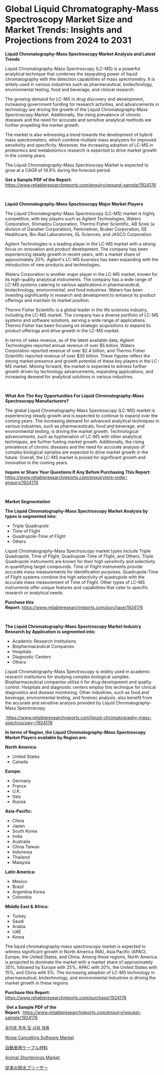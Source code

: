 <p><h1>Global Liquid Chromatography-Mass Spectroscopy Market Size and Market Trends: Insights and Projections from 2024 to 2031</h1></p><p><strong>Liquid Chromatography-Mass Spectroscopy Market Analysis and Latest Trends</strong></p>
<p><p>Liquid Chromatography-Mass Spectroscopy (LC-MS) is a powerful analytical technique that combines the separating power of liquid chromatography with the detection capabilities of mass spectrometry. It is widely used in various industries such as pharmaceutical, biotechnology, environmental testing, food and beverage, and clinical research.</p><p>The growing demand for LC-MS in drug discovery and development, increasing government funding for research activities, and advancements in technology are driving the growth of the Liquid Chromatography-Mass Spectroscopy Market. Additionally, the rising prevalence of chronic diseases and the need for accurate and sensitive analytical methods are further propelling the market growth.</p><p>The market is also witnessing a trend towards the development of hybrid mass spectrometers, which combine multiple mass analyzers for improved sensitivity and specificity. Moreover, the increasing adoption of LC-MS in proteomics and metabolomics research is expected to drive market growth in the coming years.</p><p>The Liquid Chromatography-Mass Spectroscopy Market is expected to grow at a CAGR of 14.9% during the forecast period.</p></p>
<p><strong>Get a Sample PDF of the Report:&nbsp;</strong> <a href="https://www.reliableresearchreports.com/enquiry/request-sample/1924176">https://www.reliableresearchreports.com/enquiry/request-sample/1924176</a></p>
<p>&nbsp;</p>
<p><strong>Liquid Chromatography-Mass Spectroscopy Major Market Players</strong></p>
<p><p>The Liquid Chromatography-Mass Spectroscopy (LC-MS) market is highly competitive, with key players such as Agilent Technologies, Waters Corporation, Shimadzu Corporation, Thermo Fisher Scientific, AB Sciex (a division of Danaher Corporation), Perkinelmer, Bruker Corporation, GE Healthcare, Bio-Rad Laboratories, GL Sciences, and JASCO Corporation.</p><p>Agilent Technologies is a leading player in the LC-MS market with a strong focus on innovation and product development. The company has been experiencing steady growth in recent years, with a market share of approximately 20%. Agilent's LC-MS business has been expanding with the introduction of new products and technologies.</p><p>Waters Corporation is another major player in the LC-MS market, known for its high-quality analytical instruments. The company has a wide range of LC-MS systems catering to various applications in pharmaceutical, biotechnology, environmental, and food industries. Waters has been investing significantly in research and development to enhance its product offerings and maintain its market position.</p><p>Thermo Fisher Scientific is a global leader in the life sciences industry, including the LC-MS market. The company has a diverse portfolio of LC-MS systems and software solutions, serving a wide range of applications. Thermo Fisher has been focusing on strategic acquisitions to expand its product offerings and drive growth in the LC-MS market.</p><p>In terms of sales revenue, as of the latest available data, Agilent Technologies reported annual revenue of over $5 billion, Waters Corporation reported revenue of over $2.4 billion, and Thermo Fisher Scientific reported revenue of over $30 billion. These figures reflect the strong market presence and growth potential of these key players in the LC-MS market. Moving forward, the market is expected to witness further growth driven by technology advancements, expanding applications, and increasing demand for analytical solutions in various industries.</p></p>
<p>&nbsp;</p>
<p><strong>What Are The Key Opportunities For Liquid Chromatography-Mass Spectroscopy Manufacturers?</strong></p>
<p><p>The global Liquid Chromatography-Mass Spectroscopy (LC-MS) market is experiencing steady growth and is expected to continue to expand over the coming years. The increasing demand for advanced analytical techniques in various industries, such as pharmaceuticals, food and beverage, and environmental testing, is driving the market growth. Technological advancements, such as hyphenation of LC-MS with other analytical techniques, are further fueling market growth. Additionally, the rising prevalence of chronic diseases and the need for accurate analysis of complex biological samples are expected to drive market growth in the future. Overall, the LC-MS market is poised for significant growth and innovation in the coming years.</p></p>
<p><strong>Inquire or Share Your Questions If Any Before Purchasing This Report:</strong> <a href="https://www.reliableresearchreports.com/enquiry/pre-order-enquiry/1924176">https://www.reliableresearchreports.com/enquiry/pre-order-enquiry/1924176</a></p>
<p>&nbsp;</p>
<p><strong>Market Segmentation</strong></p>
<p><strong>The Liquid Chromatography-Mass Spectroscopy Market Analysis by types is segmented into:</strong></p>
<p><ul><li>Triple Quadrupole</li><li>Time of Flight</li><li>Quadrupole-Time of Flight</li><li>Others</li></ul></p>
<p><p>Liquid Chromatography-Mass Spectroscopy market types include Triple Quadrupole, Time of Flight, Quadrupole-Time of Flight, and Others. Triple Quadrupole instruments are known for their high sensitivity and selectivity in quantifying target compounds. Time of Flight instruments provide accurate mass measurements for identification purposes. Quadrupole-Time of Flight systems combine the high selectivity of quadrupole with the accurate mass measurement of Time of Flight. Other types of LC-MS instruments offer unique features and capabilities that cater to specific research or analytical needs.</p></p>
<p><strong>Purchase this Report:&nbsp;</strong><a href="https://www.reliableresearchreports.com/purchase/1924176">https://www.reliableresearchreports.com/purchase/1924176</a></p>
<p>&nbsp;</p>
<p><strong>The Liquid Chromatography-Mass Spectroscopy Market Industry Research by Application is segmented into:</strong></p>
<p><ul><li>Academic Research Institutions</li><li>Biopharmaceutical Companies</li><li>Hospitals</li><li>Diagnostic Centers</li><li>Others</li></ul></p>
<p><p>Liquid Chromatography-Mass Spectroscopy is widely used in academic research institutions for studying complex biological samples. Biopharmaceutical companies utilize it for drug development and quality control. Hospitals and diagnostic centers employ this technique for clinical diagnostics and disease monitoring. Other industries, such as food and beverage, environmental testing, and forensic analysis, also benefit from the accurate and sensitive analysis provided by Liquid Chromatography-Mass Spectroscopy.</p></p>
<p><a href="https://www.reliableresearchreports.com/liquid-chromatography-mass-spectroscopy-r1924176">&nbsp;https://www.reliableresearchreports.com/liquid-chromatography-mass-spectroscopy-r1924176</a></p>
<p><strong>In terms of Region, the Liquid Chromatography-Mass Spectroscopy Market Players available by Region are:</strong></p>
<p>
    <p> <strong> North America: </strong>
        <ul>
            <li>United States</li>
            <li>Canada</li>
        </ul>
        </p> 
    <p> <strong> Europe: </strong>
        <ul>
            <li>Germany</li>
            <li>France</li>
            <li>U.K.</li>
            <li>Italy</li>
            <li>Russia</li>
        </ul>
        </p> 
    <p> <strong> Asia-Pacific: </strong>
        <ul>
            <li>China</li>
            <li>Japan</li>
            <li>South Korea</li>
            <li>India</li>
            <li>Australia</li>
            <li>China Taiwan</li>
            <li>Indonesia</li>
            <li>Thailand</li>
            <li>Malaysia</li>
        </ul>
        </p> 
    <p> <strong> Latin America: </strong>
        <ul>
            <li>Mexico</li>
            <li>Brazil</li>
            <li>Argentina Korea</li>
            <li>Colombia</li>
        </ul>
        </p> 
    <p> <strong> Middle East & Africa: </strong>
        <ul>
            <li>Turkey</li>
            <li>Saudi</li>
            <li>Arabia</li>
            <li>UAE</li>
            <li>Korea</li>
        </ul>
    </p>
    </p>
<p><p>The liquid chromatography-mass spectroscopy market is expected to witness significant growth in North America (NA), Asia Pacific (APAC), Europe, the United States, and China. Among these regions, North America is projected to dominate the market with a market share of approximately 35%, followed by Europe with 25%, APAC with 20%, the United States with 15%, and China with 5%. The increasing adoption of LC-MS technology in pharmaceutical, biotechnology, and environmental industries is driving the market growth in these regions.</p></p>
<p><strong>Purchase this Report: </strong><a href="https://www.reliableresearchreports.com/purchase/1924176">https://www.reliableresearchreports.com/purchase/1924176</a></p>
<p>&nbsp;<strong>Get a Sample PDF of the Report:&nbsp;&nbsp;</strong><a href="https://www.reliableresearchreports.com/enquiry/request-sample/1924176">https://www.reliableresearchreports.com/enquiry/request-sample/1924176</a></p>
<p><strong></strong></p>
<p><p><a href="https://medium.com/@witoldadamczyk1904/%EC%9C%A0%EC%95%84-%EC%9A%95%EC%A1%B0-%EB%B0%8F-%EC%83%A4%EC%9B%8C-%EC%A0%9C%ED%92%88-%EC%82%B0%EC%97%85-%EB%B6%84%EC%84%9D-%EB%B3%B4%EA%B3%A0%EC%84%9C-%EC%96%B4%ED%94%8C%EB%A6%AC%EC%BC%80%EC%9D%B4%EC%85%98-%EC%A7%80%EC%97%AD-%EA%B2%BD%EC%9F%81-%EC%A0%84%EB%9E%B5%EB%B3%84-%EC%8B%9C%EC%9E%A5-%EA%B7%9C%EB%AA%A8-%EC%A0%90%EC%9C%A0%EC%9C%A8-%ED%8A%B8%EB%A0%8C%EB%93%9C-2024-2031-45b413849e30">유아용 목욕 및 샤워 제품</a></p><p><a href="https://github.com/angeliabkratze/Market-Research-Report-List-1/blob/main/noise-cancelling-software-market.md">Noise Cancelling Software Market</a></p><p><a href="https://medium.com/@awnvxxes23/%E8%87%AA%E5%8B%95%E8%BB%8A%E3%82%B1%E3%83%BC%E3%83%96%E3%83%AB%E6%9D%90%E6%96%99%E5%B8%82%E5%A0%B4%E3%81%AE%E8%A6%8F%E6%A8%A1%E3%81%AF-%E4%B8%96%E7%95%8C%E7%94%A3%E6%A5%AD%E3%81%AB%E3%81%8A%E3%81%91%E3%82%8B%E6%9C%80%E9%81%A9%E3%81%AA%E3%83%9E%E3%83%BC%E3%82%B1%E3%83%86%E3%82%A3%E3%83%B3%E3%82%B0%E3%83%81%E3%83%A3%E3%83%8D%E3%83%AB%E3%82%92%E6%98%8E%E3%82%89%E3%81%8B%E3%81%AB%E3%81%99%E3%82%8B-e55fe8368eb8">自動車用ケーブル材料</a></p><p><a href="https://issuu.com/reportprime-2/docs/animal-shortenings-market-size-2030.pptx">Animal Shortenings Market</a></p><p><a href="https://github.com/dawson566/Market-Research-Report-List-1/blob/main/8086424115839.md">従来の脱水ブリーザー</a></p></p>